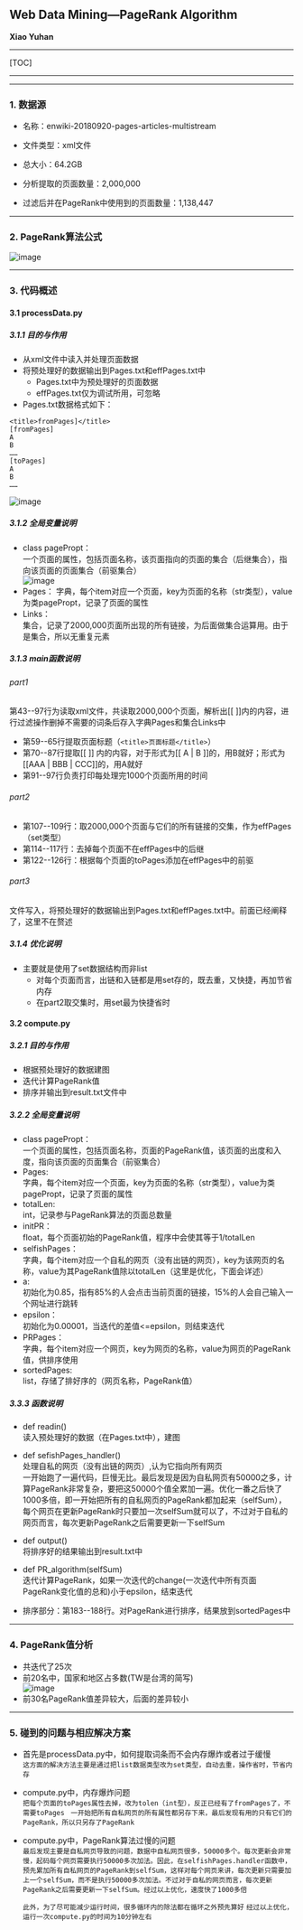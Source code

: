 ## Web Data Mining—PageRank Algorithm
**Xiao Yuhan**  

------

[TOC]

------

------

### 1. 数据源  
- 名称：enwiki-20180920-pages-articles-multistream  

- 文件类型：xml文件  

- 总大小：64.2GB  

- 分析提取的页面数量：2,000,000  

- 过滤后并在PageRank中使用到的页面数量：1,138,447  

------

### 2. PageRank算法公式  
![image](https://wx4.sinaimg.cn/large/0071tMo1ly1fwg8wna931j307n022jrw.jpg)  

------

### 3. 代码概述  
#### 3.1 processData.py  
##### 3.1.1 目的与作用  
- 从xml文件中读入并处理页面数据  
- 将预处理好的数据输出到Pages.txt和effPages.txt中
	- Pages.txt中为预处理好的页面数据  
	- effPages.txt仅为调试所用，可忽略  
- Pages.txt数据格式如下：
```
<title>fromPages]</title>  
[fromPages]
A  
B  
……  
[toPages]  
A  
B  
……  
```
![image](https://wx3.sinaimg.cn/large/0071tMo1ly1fwg6e9ucx6j30a10b0dg1.jpg)  

##### 3.1.2 全局变量说明  
- class pagePropt：  
	一个页面的属性，包括页面名称，该页面指向的页面的集合（后继集合），指向该页面的页面集合（前驱集合）  
	![image](https://wx3.sinaimg.cn/large/0071tMo1ly1fwg6g6qhw5j307502ydg1.jpg)  
- Pages：
	字典，每个item对应一个页面，key为页面的名称（str类型），value为类pagePropt，记录了页面的属性  
- Links：  
	集合，记录了2000,000页面所出现的所有链接，为后面做集合运算用。由于是集合，所以无重复元素  

##### 3.1.3 main函数说明  
###### part1  
第43--97行为读取xml文件，共读取2000,000个页面，解析出[[ ]]内的内容，进行过滤操作删掉不需要的词条后存入字典Pages和集合Links中  
- 第59--65行提取页面标题（```<title>页面标题</title>```）  
- 第70--87行提取[[ ]] 内的内容，对于形式为[[ A | B ]]的，用B就好；形式为[[AAA | BBB | CCC]]的，用A就好  
- 第91--97行负责打印每处理完1000个页面所用的时间  
###### part2  
- 第107--109行：取2000,000个页面与它们的所有链接的交集，作为effPages（set类型）  
- 第114--117行：去掉每个页面不在effPages中的后继  
- 第122--126行：根据每个页面的toPages添加在effPages中的前驱  
###### part3  
文件写入，将预处理好的数据输出到Pages.txt和effPages.txt中。前面已经阐释了，这里不在赘述  
##### 3.1.4 优化说明
- 主要就是使用了set数据结构而非list  
	- 对每个页面而言，出链和入链都是用set存的，既去重，又快捷，再加节省内存  
	- 在part2取交集时，用set最为快捷省时  


#### 3.2 compute.py  

##### 3.2.1 目的与作用  
- 根据预处理好的数据建图  
- 迭代计算PageRank值  
- 排序并输出到result.txt文件中  
##### 3.2.2 全局变量说明  
- class pagePropt：  
	一个页面的属性，包括页面名称，页面的PageRank值，该页面的出度和入度，指向该页面的页面集合（前驱集合）  
- Pages:  
	字典，每个item对应一个页面，key为页面的名称（str类型），value为类pagePropt，记录了页面的属性  
- totalLen:  
	int，记录参与PageRank算法的页面总数量  
- initPR：  
	float，每个页面初始的PageRank值，程序中会使其等于1/totalLen  
- selfishPages：  
	字典，每个item对应一个自私的网页（没有出链的网页），key为该网页的名称，value为其PageRank值除以totalLen（这里是优化，下面会详述）  
- a:  
	初始化为0.85，指有85%的人会点击当前页面的链接，15%的人会自己输入一个网址进行跳转  
- epsilon：  
	初始化为0.00001，当迭代的差值<=epsilon，则结束迭代  
- PRPages：  
	字典，每个item对应一个网页，key为网页的名称，value为网页的PageRank值，供排序使用  
- sortedPages:  
	list，存储了排好序的（网页名称，PageRank值）  
##### 3.3.3 函数说明  
- def readin()  
	读入预处理好的数据（在Pages.txt中），建图  
- def sefishPages_handler()  
	处理自私的网页（没有出链的网页）,认为它指向所有网页  
一开始跑了一遍代码，巨慢无比。最后发现是因为自私网页有50000之多，计算PageRank非常复杂，要把这50000个值全累加一遍。优化一番之后快了1000多倍，即一开始把所有的自私网页的PageRank都加起来（selfSum），每个网页在更新PageRank时只要加一次selfSum就可以了，不过对于自私的网页而言，每次更新PageRank之后需要更新一下selfSum  

- def output()  
	将排序好的结果输出到result.txt中  
- def PR_algorithm(selfSum)  
	迭代计算PageRank，如果一次迭代的change(一次迭代中所有页面PageRank变化值的总和)小于epsilon，结束迭代  
- 排序部分：第183--188行。对PageRank进行排序，结果放到sortedPages中  



------


### 4.  PageRank值分析  
- 共迭代了25次  
- 前20名中，国家和地区占多数(TW是台湾的简写)  
	![image](https://wx2.sinaimg.cn/large/0071tMo1ly1fwg82bq190j30d00cvjrw.jpg)  
- 前30名PageRank值差异较大，后面的差异较小  

------

### 5. 碰到的问题与相应解决方案  
- 首先是processData.py中，如何提取词条而不会内存爆炸或者过于缓慢  
`这方面的解决方法主要是通过把list数据类型改为set类型，自动去重，操作省时，节省内存`  
- compute.py中，内存爆炸问题  
`把每个页面的toPages属性去掉，改为tolen（int型），反正已经有了fromPages了，不需要toPages
`
`一开始把所有自私网页的所有属性都另存下来，最后发现有用的只有它们的PageRank，所以只另存了PageRank`
- compute.py中，PageRank算法过慢的问题  
  `最后发现主要是自私网页导致的问题，数据中自私网页很多，50000多个。每次更新会非常慢，起码每个网页需要执行50000多次加法。因此，在selfishPages.handler函数中，预先累加所有自私网页的PageRank到selfSum，这样对每个网页来讲，每次更新只需要加上一个selfSum，而不是执行50000多次加法。不过对于自私的网页而言，每次更新PageRank之后需要更新一下selfSum。经过以上优化，速度快了1000多倍 `  

  `此外，为了尽可能减少运行时间，很多循环内的除法都在循环之外预先算好`
  `经过以上优化，运行一次compute.py的时间为10分钟左右`